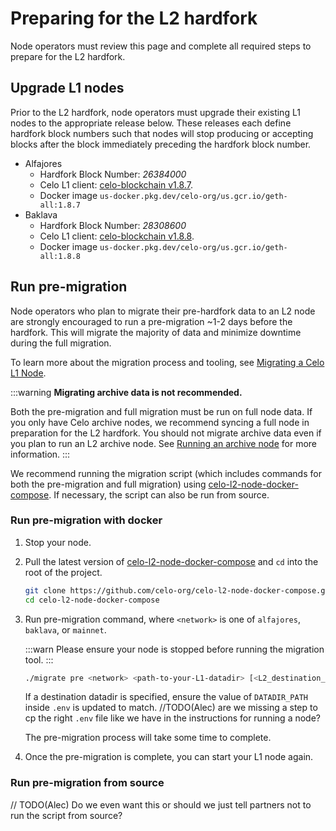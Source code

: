 # Preparing for the L2 hardfork

Node operators must review this page and complete all required steps to prepare for the L2 hardfork.

## Upgrade L1 nodes

Prior to the L2 hardfork, node operators must upgrade their existing L1 nodes to the appropriate release below. These releases each define hardfork block numbers such that nodes will stop producing or accepting blocks after the block immediately preceding the hardfork block number.

* Alfajores
  * Hardfork Block Number: *26384000*
  * Celo L1 client: [celo-blockchain v1.8.7](https://github.com/celo-org/celo-blockchain/releases/tag/v1.8.7).
  * Docker image `us-docker.pkg.dev/celo-org/us.gcr.io/geth-all:1.8.7`
* Baklava
  * Hardfork Block Number: *28308600*
  * Celo L1 client: [celo-blockchain v1.8.8](https://github.com/celo-org/celo-blockchain/releases/tag/v1.8.8).
  * Docker image `us-docker.pkg.dev/celo-org/us.gcr.io/geth-all:1.8.8`

## Run pre-migration

Node operators who plan to migrate their pre-hardfork data to an L2 node are strongly encouraged to run a pre-migration ~1-2 days before the hardfork. This will migrate the majority of data and minimize downtime during the full migration.

To learn more about the migration process and tooling, see [Migrating a Celo L1 Node](../operators/migrate-node.md).

:::warning
__Migrating archive data is not recommended.__

Both the pre-migration and full migration must be run on full node data. If you only have Celo archive nodes, we recommend syncing a full node in preparation for the L2 hardfork. You should not migrate archive data even if you plan to run an L2 archive node. See [Running an archive node](../operators/run-node.md#running-an-archive-node) for more information.
:::

We recommend running the migration script (which includes commands for both the pre-migration and full migration) using [celo-l2-node-docker-compose](https://github.com/celo-org/celo-l2-node-docker-compose). If necessary, the script can also be run from source.

### Run pre-migration with docker

1. Stop your node.
2. Pull the latest version of [celo-l2-node-docker-compose](https://github.com/celo-org/celo-l2-node-docker-compose) and `cd` into the root of the project.

    ```bash
    git clone https://github.com/celo-org/celo-l2-node-docker-compose.git
    cd celo-l2-node-docker-compose
    ```

3. Run pre-migration command, where `<network>` is one of `alfajores`, `baklava`, or `mainnet`.

    :::warn
    Please ensure your node is stopped before running the migration tool.
    :::

    ```bash
    ./migrate pre <network> <path-to-your-L1-datadir> [<L2_destination_datadir>]
    ```

    If a destination datadir is specified, ensure the value of `DATADIR_PATH` inside `.env` is updated to match. //TODO(Alec) are we missing a step to cp the right `.env` file like we have in the instructions for running a node?

    The pre-migration process will take some time to complete.

4. Once the pre-migration is complete, you can start your L1 node again.

### Run pre-migration from source

 // TODO(Alec) Do we even want this or should we just tell partners not to run the script from source?

